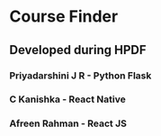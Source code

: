 # Course Finder
## Developed during HPDF
### Priyadarshini J R - Python Flask
### C Kanishka - React Native
### Afreen Rahman - React JS
